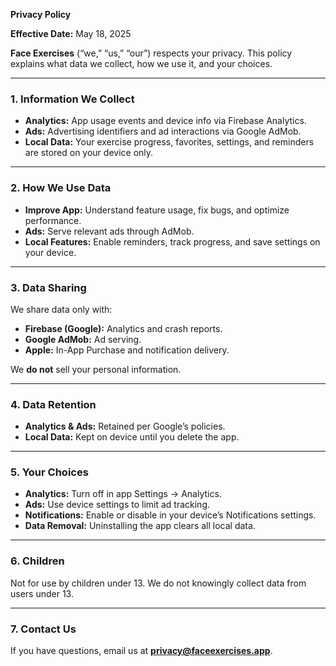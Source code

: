 **Privacy Policy**

**Effective Date:** May 18, 2025

**Face Exercises** (“we,” “us,” “our”) respects your privacy. This policy explains what data we collect, how we use it, and your choices.

---

### 1. Information We Collect
- **Analytics:** App usage events and device info via Firebase Analytics.  
- **Ads:** Advertising identifiers and ad interactions via Google AdMob.  
- **Local Data:** Your exercise progress, favorites, settings, and reminders are stored on your device only.

---

### 2. How We Use Data
- **Improve App:** Understand feature usage, fix bugs, and optimize performance.  
- **Ads:** Serve relevant ads through AdMob.  
- **Local Features:** Enable reminders, track progress, and save settings on your device.

---

### 3. Data Sharing
We share data only with:
- **Firebase (Google):** Analytics and crash reports.  
- **Google AdMob:** Ad serving.  
- **Apple:** In-App Purchase and notification delivery.

We **do not** sell your personal information.

---

### 4. Data Retention
- **Analytics & Ads:** Retained per Google’s policies.  
- **Local Data:** Kept on device until you delete the app.

---

### 5. Your Choices
- **Analytics:** Turn off in app Settings → Analytics.  
- **Ads:** Use device settings to limit ad tracking.  
- **Notifications:** Enable or disable in your device’s Notifications settings.  
- **Data Removal:** Uninstalling the app clears all local data.

---

### 6. Children
Not for use by children under 13. We do not knowingly collect data from users under 13.

---

### 7. Contact Us
If you have questions, email us at **privacy@faceexercises.app**.
